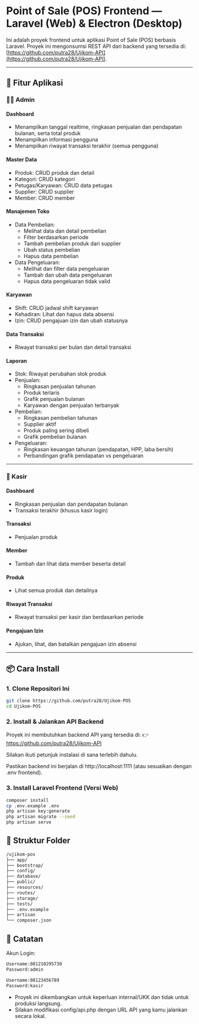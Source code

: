 # Point of Sale (POS) Frontend — Laravel (Web) & Electron (Desktop)

Ini adalah proyek frontend untuk aplikasi Point of Sale (POS) berbasis Laravel. Proyek ini mengonsumsi REST API dari backend yang tersedia di: [https://github.com/putra28/Ujikom-API](https://github.com/putra28/Ujikom-API).

---

## 🚀 Fitur Aplikasi

### 👨‍💼 Admin

#### Dashboard
- Menampilkan tanggal realtime, ringkasan penjualan dan pendapatan bulanan, serta total produk
- Menampilkan informasi pengguna
- Menampilkan riwayat transaksi terakhir (semua pengguna)

#### Master Data
- Produk: CRUD produk dan detail
- Kategori: CRUD kategori
- Petugas/Karyawan: CRUD data petugas
- Supplier: CRUD supplier
- Member: CRUD member

#### Manajemen Toko
- Data Pembelian:
  - Melihat data dan detail pembelian
  - Filter berdasarkan periode
  - Tambah pembelian produk dari supplier
  - Ubah status pembelian
  - Hapus data pembelian
- Data Pengeluaran:
  - Melihat dan filter data pengeluaran
  - Tambah dan ubah data pengeluaran
  - Hapus data pengeluaran tidak valid

#### Karyawan
- Shift: CRUD jadwal shift karyawan
- Kehadiran: Lihat dan hapus data absensi
- Izin: CRUD pengajuan izin dan ubah statusnya

#### Data Transaksi
- Riwayat transaksi per bulan dan detail transaksi

#### Laporan
- Stok: Riwayat perubahan stok produk
- Penjualan:
  - Ringkasan penjualan tahunan
  - Produk terlaris
  - Grafik penjualan bulanan
  - Karyawan dengan penjualan terbanyak
- Pembelian:
  - Ringkasan pembelian tahunan
  - Supplier aktif
  - Produk paling sering dibeli
  - Grafik pembelian bulanan
- Pengeluaran:
  - Ringkasan keuangan tahunan (pendapatan, HPP, laba bersih)
  - Perbandingan grafik pendapatan vs pengeluaran

---

### 🧾 Kasir

#### Dashboard
- Ringkasan penjualan dan pendapatan bulanan
- Transaksi terakhir (khusus kasir login)

#### Transaksi
- Penjualan produk

#### Member
- Tambah dan lihat data member beserta detail

#### Produk
- Lihat semua produk dan detailnya

#### Riwayat Transaksi
- Riwayat transaksi per kasir dan berdasarkan periode

#### Pengajuan Izin
- Ajukan, lihat, dan batalkan pengajuan izin absensi

---

## 📦 Cara Install

### 1. Clone Repositori Ini

```bash
git clone https://github.com/putra28/Ujikom-POS
cd Ujikom-POS
```

### 2. Install & Jalankan API Backend
Proyek ini membutuhkan backend API yang tersedia di:
👉 https://github.com/putra28/Ujikom-API

Silakan ikuti petunjuk instalasi di sana terlebih dahulu.

Pastikan backend ini berjalan di http://localhost:1111 (atau sesuaikan dengan .env frontend).

### 3. Install Laravel Frontend (Versi Web)
```bash
composer install
cp .env.example .env
php artisan key:generate
php artisan migrate --seed
php artisan serve
```

## 📁 Struktur Folder
```bash
/ujikom-pos
├── app/
├── bootstrap/
├── config/
├── database/
├── public/
├── resources/
├── routes/
├── storage/
├── tests/
├── .env.example
├── artisan
└── composer.json
```

## 📄 Catatan
Akun Login:
```bash
Username:081210295730
Password:admin

Username:08123456789
Password:kasir
```
- Proyek ini dikembangkan untuk keperluan internal/UKK dan tidak untuk produksi langsung.
- Silakan modifikasi config/api.php dengan URL API yang kamu jalankan secara lokal.
